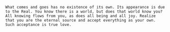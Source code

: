     What comes and goes has no existence of its own. Its appearance is due to the Real. You know there is a world, but does that world know you? All knowing flows from you, as does all being and all joy. Realize that you are the eternal source and accept everything as your own. Such acceptance is true love.

